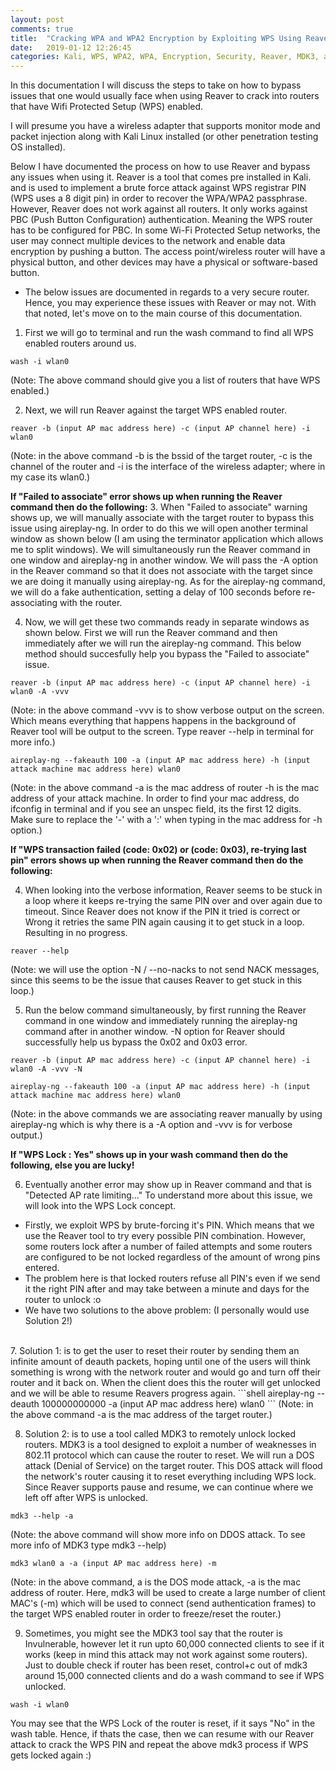 ```yaml
---
layout: post
comments: true
title:  "Cracking WPA and WPA2 Encryption by Exploiting WPS Using Reaver"
date:   2019-01-12 12:26:45
categories: Kali, WPS, WPA2, WPA, Encryption, Security, Reaver, MDK3, aircrack-ng
---
```


In this documentation I will discuss the steps to take on how to bypass issues that one would usually face when using Reaver to crack into routers that have Wifi Protected Setup (WPS) enabled.

I will presume you have a wireless adapter that supports monitor mode and packet injection along with Kali Linux installed (or other penetration testing OS installed).

Below I have documented the process on how to use Reaver and bypass any issues when using it. Reaver is a tool that comes pre installed in Kali. and is used to implement a brute force attack against WPS registrar PIN (WPS uses a 8 digit pin) in order to recover the WPA/WPA2 passphrase. However, Reaver does not work against all routers. It only works against PBC (Push Button Configuration) authentication. Meaning the WPS router has to be configured for PBC. In some Wi-Fi Protected Setup networks, the user may connect multiple devices to the network and enable data encryption by pushing a button. The access point/wireless router will have a physical button, and other devices may have a physical or software-based button.
* The below issues are documented in regards to a very secure router. Hence, you may experience these issues with Reaver or may not. With that noted, let's move on to the main course of this documentation.  

1. First we will go to terminal and run the wash command to find all WPS enabled routers around us.
```shell
wash -i wlan0
```
(Note: The above command should give you a list of routers that have WPS enabled.)

2. Next, we will run Reaver against the target WPS enabled router.
```shell
reaver -b (input AP mac address here) -c (input AP channel here) -i wlan0
```
(Note: in the above command -b is the bssid of the target router, -c is the channel of the router and -i is the interface of the wireless adapter; where in my case its wlan0.)

**If "Failed to associate" error shows up when running the Reaver command then do the following:**
3. When "Failed to associate" warning shows up, we will manually associate with the target router to bypass this issue using aireplay-ng. In order to do this we will open another terminal window as shown below (I am using the terminator application which allows me to split windows). We will simultaneously run the Reaver command in one window and aireplay-ng in another window. We will pass the -A option in the Reaver command so that it does not associate with the target since we are doing it manually using aireplay-ng. As for the aireplay-ng command, we will do a fake authentication, setting a delay of 100 seconds before re-associating with the router.

4. Now, we will get these two commands ready in separate windows as shown below. First we will run the Reaver command and then immediately after we will run the aireplay-ng command. This below method should succesfully help you bypass the "Failed to associate" issue.
```shell
reaver -b (input AP mac address here) -c (input AP channel here) -i wlan0 -A -vvv
```
(Note: in the above command -vvv is to show verbose output on the screen. Which means everything that happens happens in the background of Reaver tool will be output to the screen. Type reaver --help in terminal for more info.)
```shell
aireplay-ng --fakeauth 100 -a (input AP mac address here) -h (input attack machine mac address here) wlan0
```
(Note: in the above command -a is the mac address of router -h is the mac address of your attack machine. In order to find your mac address, do ifconfig in terminal and if you see an unspec field, its the first 12 digits. Make sure to replace the '-' with a ':' when typing in the mac address for -h option.)

**If "WPS transaction failed (code: 0x02) or (code: 0x03), re-trying last pin" errors shows up when running the Reaver command then do the following:**

4. When looking into the verbose information, Reaver seems to be stuck in a loop where it keeps re-trying the same PIN over and over again due to timeout. Since Reaver does not know if the PIN it tried is correct or Wrong it retries the same PIN again causing it to get stuck in a loop. Resulting in no progress.
```shell
reaver --help
```
(Note: we will use the option -N / --no-nacks to not send NACK messages, since this seems to be the issue that causes Reaver to get stuck in this loop.)

5. Run the below command simultaneously, by first running the Reaver command in one window and immediately running the aireplay-ng command after in another window. -N option for Reaver should successfully help us bypass the 0x02 and 0x03 error.
```shell
reaver -b (input AP mac address here) -c (input AP channel here) -i wlan0 -A -vvv -N
```
```shell
aireplay-ng --fakeauth 100 -a (input AP mac address here) -h (input attack machine mac address here) wlan0
```
(Note: in the above commands we are associating reaver manually by using aireplay-ng which is why there is a -A option and -vvv is for verbose output.)

**If "WPS Lock : Yes" shows up in your wash command then do the following, else you are lucky!**

6. Eventually another error may show up in Reaver command and that is "Detected AP rate limiting..." To understand more about this issue, we will look into the WPS Lock concept.
* Firstly, we exploit WPS by brute-forcing it's PIN. Which means that we use the Reaver tool to try every possible PIN combination. However, some routers lock after a number of failed attempts and some routers are configured to be not locked regardless of the amount of wrong pins entered.
* The problem here is that locked routers refuse all PIN's even if we send it the right PIN after and may take between a minute and days for the router to unlock :o
* We have two solutions to the above problem: (I personally would use Solution 2!)
<br>
7. Solution 1: is to get the user to reset their router by sending them an infinite amount of deauth packets, hoping until one of the users will think something is wrong with the network router and would go and turn off their router and it back on. When the client does this the router will get unlocked and we will be able to resume Reavers progress again.
```shell
aireplay-ng --deauth 100000000000 -a (input AP mac address here) wlan0
```
(Note: in the above command -a is the mac address of the target router.)

8. Solution 2: is to use a tool called MDK3 to remotely unlock locked routers. MDK3 is a tool designed to exploit a number of weaknesses in 802.11 protocol which can cause the router to reset. We will run a DOS attack (Denial of Service) on the target router. This DOS attack will flood the network's router causing it to reset everything including WPS lock. Since Reaver supports pause and resume, we can continue where we left off after WPS is unlocked. 
```shell
mdk3 --help -a
```
(Note: the above command will show more info on DDOS attack. To see more info of MDK3 type mdk3 --help)
```shell
mdk3 wlan0 a -a (input AP mac address here) -m
```
(Note: in the above command, a is the DOS mode attack, -a is the mac address of router. Here, mdk3 will be used to create a large number of client MAC's (-m) which will be used to connect (send authentication frames) to the target WPS enabled router in order to freeze/reset the router.)

9. Sometimes, you might see the MDK3 tool say that the router is Invulnerable, however let it run upto 60,000 connected clients to see if it works (keep in mind this attack may not work against some routers). Just to double check if router has been reset, control+c out of mdk3 around 15,000 connected clients and do a wash command to see if WPS unlocked.
```shell
wash -i wlan0
```
You may see that the WPS Lock of the router is reset, if it says "No" in the wash table. Hence, if thats the case, then we can resume with our Reaver attack to crack the WPS PIN and repeat the above mdk3 process if WPS gets locked again :)

